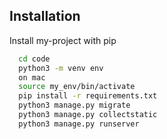 
## Installation

Install my-project with pip

```bash
  cd code
  python3 -m venv env 
  on mac
  source my_env/bin/activate
  pip install -r requirements.txt
  python3 manage.py migrate
  python3 manage.py collectstatic
  python3 manage.py runserver

```
    